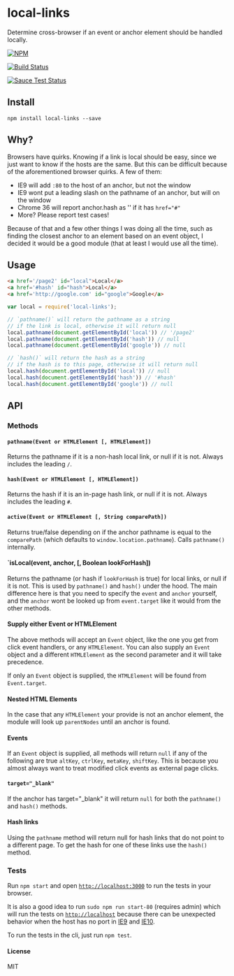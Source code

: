 local-links
===========

Determine cross-browser if an event or anchor element should be handled locally.

[![NPM](https://nodei.co/npm/local-links.png)](https://nodei.co/npm/local-links/)

[![Build Status](https://travis-ci.org/lukekarrys/local-links.png?branch=master)](https://travis-ci.org/lukekarrys/local-links)

[![Sauce Test Status](https://saucelabs.com/browser-matrix/lukekarrys-loclinks.svg)](https://saucelabs.com/u/lukekarrys-loclinks)

## Install

`npm install local-links --save`

## Why?

Browsers have quirks. Knowing if a link is local should be easy, since we
just want to know if the hosts are the same. But this can be difficult because
of the aforementioned browser quirks. A few of them:

- IE9 will add `:80` to the host of an anchor, but not the window
- IE9 wont put a leading slash on the pathname of an anchor, but will on the window
- Chrome 36 will report anchor.hash as '' if it has `href="#"`
- More? Please report test cases!

Because of that and a few other things I was doing all the time, such as
finding the closest anchor to an element based on an event object, I decided
it would be a good module (that at least I would use all the time).

## Usage

```html
<a href='/page2' id="local">Local</a>
<a href='#hash' id="hash">Local</a>
<a href='http://google.com' id="google">Google</a>
```

```js
var local = require('local-links');

// `pathname()` will return the pathname as a string
// if the link is local, otherwise it will return null
local.pathname(document.getElementById('local')) // '/page2'
local.pathname(document.getElementById('hash')) // null
local.pathname(document.getElementById('google')) // null

// `hash()` will return the hash as a string
// if the hash is to this page, otherwise it will return null
local.hash(document.getElementById('local')) // null
local.hash(document.getElementById('hash')) // '#hash'
local.hash(document.getElementById('google')) // null
```


## API


### Methods

#### `pathname(Event or HTMLElement [, HTMLElement])`

Returns the pathname if it is a non-hash local link, or null if it is not.
Always includes the leading `/`.

#### `hash(Event or HTMLElement [, HTMLElement])`

Returns the hash if it is an in-page hash link, or null if it is not. Always
includes the leading `#`.

#### `active(Event or HTMLElement [, String comparePath])`

Returns true/false depending on if the anchor pathname is equal to the `comparePath`
(which defaults to `window.location.pathname`). Calls `pathname()` internally.

#### `isLocal(event, anchor, [, Boolean lookForHash])

Returns the pathname (or hash if `lookForHash` is true) for local links, or null
if it is not. This is used by `pathname()` and `hash()` under the hood. The main
difference here is that you need to specify the `event` and `anchor` yourself, and
the `anchor` wont be looked up from `event.target` like it would from the other methods.


#### Supply either Event or HTMLElement

The above methods will accept an `Event` object, like the one you get from
click event handlers, or any `HTMLElement`. You can also supply an `Event` object
and a different `HTMLElement` as the second parameter and it will take precedence.

If only an `Event` object is supplied, the `HTMLElement` will be found from
`Event.target`.


#### Nested HTML Elements

In the case that any `HTMLElement` your provide is not an anchor
element, the module will look up `parentNodes` until an anchor is found.


#### Events

If an `Event` object is supplied, all methods will return `null` if any of the following
are true `altKey`, `ctrlKey`, `metaKey`, `shiftKey`. This is because you almost always
want to treat modified click events as external page clicks.


#### `target="_blank"`

If the anchor has target="_blank" it will return `null` for both the `pathname()` and
`hash()` methods.


#### Hash links

Using the `pathname` method will return null for hash links that do not point
to a different page. To get the hash for one of these links use the `hash()` method.


### Tests

Run `npm start` and open [`http://localhost:3000`](http://localhost:3000) to run the tests in your browser.

It is also a good idea to run `sudo npm run start-80` (requires admin) which will run the tests on [`http://localhost`](http://localhost)
because there can be unexpected behavior when the host has no port in [IE9](https://github.com/lukekarrys/local-links/blob/master/local-links.js#L26) and [IE10](https://github.com/lukekarrys/local-links/blob/master/local-links.js#L28).

To run the tests in the cli, just run `npm test`.


#### License

MIT
